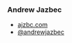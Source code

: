 ### Andrew Jazbec
- [ajzbc.com](https://ajzbc.com)
- [@andrewjazbec](https://twitter.com/andrewjazbec)

<!---
ajzbc/ajzbc is a ✨ special ✨ repository because its `README.md` (this file) appears on your GitHub profile.
You can click the Preview link to take a look at your changes.
--->
